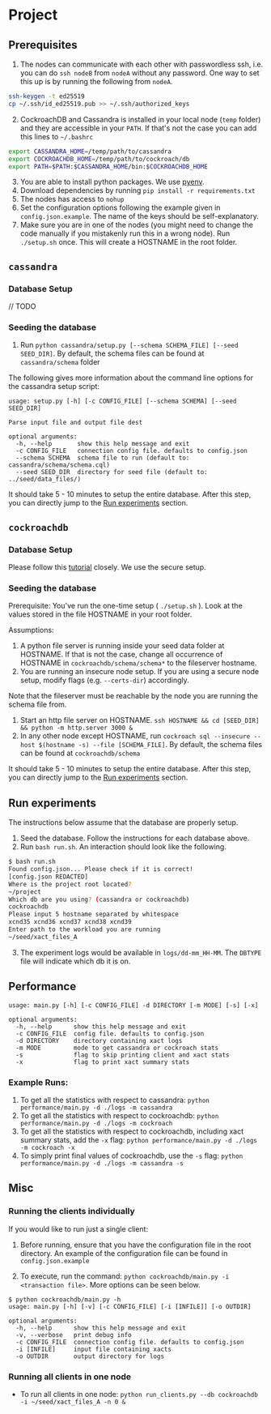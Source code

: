 # Project

## Prerequisites

1. The nodes can communicate with each other with passwordless ssh, i.e. you can do `ssh nodeB` from `nodeA` without any password.
One way to set this up is by running the following from `nodeA`.
```bash
ssh-keygen -t ed25519
cp ~/.ssh/id_ed25519.pub >> ~/.ssh/authorized_keys
```
2. CockroachDB and Cassandra is installed in your local node (`temp` folder) and they are accessible in your `PATH`. If that's not the case you can add this lines to `~/.bashrc`
```bash
export CASSANDRA_HOME=/temp/path/to/cassandra
export COCKROACHDB_HOME=/temp/path/to/cockroach/db
export PATH=$PATH:$CASSANDRA_HOME/bin:$COCKROACHDB_HOME
```
3. You are able to install python packages. We use [pyenv](https://github.com/pyenv/pyenv#basic-github-checkout).
4. Download dependencies by running `pip install -r requirements.txt`
5. The nodes has access to `nohup`
6. Set the configuration options following the example given in `config.json.example`. The name of the keys should be self-explanatory.
7. Make sure you are in one of the nodes (you might need to change the code manually if you mistakenly run this in a wrong node). Run `./setup.sh` once. This will create a HOSTNAME in the root folder.

## `cassandra`

### Database Setup

// TODO

### Seeding the database

1. Run `python cassandra/setup.py [--schema SCHEMA_FILE] [--seed SEED_DIR]`. By default, the schema files can be found at `cassandra/schema` folder

The following gives more information about the command line options for the cassandra setup script:

```
usage: setup.py [-h] [-c CONFIG_FILE] [--schema SCHEMA] [--seed SEED_DIR]

Parse input file and output file dest

optional arguments:
  -h, --help       show this help message and exit
  -c CONFIG_FILE   connection config file. defaults to config.json
  --schema SCHEMA  schema file to run (default to: cassandra/schema/schema.cql)
  --seed SEED_DIR  directory for seed file (default to: ../seed/data_files/)
```

It should take 5 - 10 minutes to setup the entire database. After this step, you can directly jump to the [Run experiments](#run-experiments) section.

## `cockroachdb`

### Database Setup

Please follow this [tutorial](https://www.cockroachlabs.com/docs/stable/start-a-local-cluster.html) closely. We use the secure setup.

### Seeding the database

Prerequisite: You've run the one-time setup ( `./setup.sh` ). Look at the values stored in the file HOSTNAME in your root folder.

Assumptions:
1. A python file server is running inside your seed data folder at HOSTNAME. If that is not the case, change all occurrence of HOSTNAME in `cockroachdb/schema/schema*` to the fileserver hostname.
2. You are running an insecure node setup. If you are using a secure node setup, modify flags (e.g. `--certs-dir`) accordingly.

Note that the fileserver must be reachable by the node you are running the schema file from.

1. Start an http file server on HOSTNAME. `ssh HOSTNAME && cd [SEED_DIR] && python -m http.server 3000 &`
2. In any other node except HOSTNAME, run `cockroach sql --insecure --host $(hostname -s) --file [SCHEMA_FILE]`. By default, the schema files can be found at `cockroachdb/schema`

It should take 5 - 10 minutes to setup the entire database. After this step, you can directly jump to the [Run experiments](#run-experiments) section.

## Run experiments

The instructions below assume that the database are properly setup.

1. Seed the database. Follow the instructions for each database above.
2. Run `bash run.sh`. An interaction should look like the following.
```bash
$ bash run.sh
Found config.json... Please check if it is correct!
[config.json REDACTED]
Where is the project root located?
~/project
Which db are you using? (cassandra or cockroachdb)
cockroachdb
Please input 5 hostname separated by whitespace
xcnd35 xcnd36 xcnd37 xcnd38 xcnd39
Enter path to the workload you are running
~/seed/xact_files_A
```
3. The experiment logs would be available in `logs/dd-mm_HH-MM`. The `DBTYPE` file will indicate which db it is on.

## Performance

```
usage: main.py [-h] [-c CONFIG_FILE] -d DIRECTORY [-m MODE] [-s] [-x]

optional arguments:
  -h, --help      show this help message and exit
  -c CONFIG_FILE  config file. defaults to config.json
  -d DIRECTORY    directory containing xact logs
  -m MODE         mode to get cassandra or cockroach stats
  -s              flag to skip printing client and xact stats
  -x              flag to print xact summary stats
```

### Example Runs:

1. To get all the statistics with respect to cassandra: `python performance/main.py -d ./logs -m cassandra`
2. To get all the statistics with respect to cockroachdb: `python performance/main.py -d ./logs -m cockroach`
3. To get all the statistics with respect to cockroachdb, including xact summary stats, add the `-x` flag:
`python performance/main.py -d ./logs -m cockroach -x`
4. To simply print final values of cockroachdb, use the `-s` flag: `python performance/main.py -d ./logs -m cassandra -s`


## Misc

### Running the clients individually

If you would like to run just a single client:

1. Before running, ensure that you have the configuration file in the root
directory. An example of the configuration file can be found in `config.json.example`

2. To execute, run the command: `python cockroachdb/main.py -i <transaction file>`. More options can be seen below.

```
$ python cockroachdb/main.py -h
usage: main.py [-h] [-v] [-c CONFIG_FILE] [-i [INFILE]] [-o OUTDIR]

optional arguments:
  -h, --help      show this help message and exit
  -v, --verbose   print debug info
  -c CONFIG_FILE  connection config file. defaults to config.json
  -i [INFILE]     input file containing xacts
  -o OUTDIR       output directory for logs
```

### Running all clients in one node

- To run all clients in one node: `python run_clients.py --db cockroachdb -i ~/seed/xact_files_A -n 0 &`
